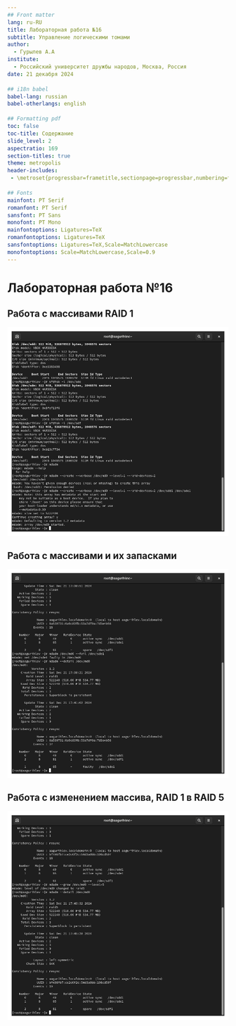 ```yaml
---
## Front matter
lang: ru-RU
title: Лабораторная работа №16
subtitle: Управление логическими томами
author:
  - Гурылев А.А
institute:
  - Российский университет дружбы народов, Москва, Россия
date: 21 декабря 2024

## i18n babel
babel-lang: russian
babel-otherlangs: english

## Formatting pdf
toc: false
toc-title: Содержание
slide_level: 2
aspectratio: 169
section-titles: true
theme: metropolis
header-includes:
 - \metroset{progressbar=frametitle,sectionpage=progressbar,numbering=fraction}

## Fonts
mainfont: PT Serif
romanfont: PT Serif
sansfont: PT Sans
monofont: PT Mono
mainfontoptions: Ligatures=TeX
romanfontoptions: Ligatures=TeX
sansfontoptions: Ligatures=TeX,Scale=MatchLowercase
monofontoptions: Scale=MatchLowercase,Scale=0.9
---
```


# Лабораторная работа №16

## Работа с массивами RAID 1

![](./image/5.png)

## Работа с массивами и их запасками

![](./image/15.png)

## Работа с изменением массива, RAID 1 в RAID 5

![](./image/19.png)



